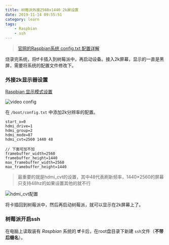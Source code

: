 ```yaml
---
title: 树莓派外接2560x1440 2k屏设置
date: 2019-11-14 09:55:51
category: learn
tags:
    - Raspbian
    - ssh
---
```


> [官网的Raspbian系统 config.txt 配置详解]( https://www.raspberrypi.org/documentation/configuration/config-txt/ )

烧录完系统，将tf卡插入到树莓派中，再启动设备。接入2k屏幕，显示的一直是黑屏，需要将系统的配置文件修改下。



### 外接2k显示器设置

<!-- more -->

[Raspbian 显示模式设置]( https://www.raspberrypi.org/documentation/configuration/config-txt/video.md )

![video config](2.png)

在 `/boot/config.txt` 中添加2k分辨率的配置。

```text
start_x=0
hdmi_drive=1
hdmi_group=2
hdmi_mode=87
hdmi_cvt=2560 1440 48

// 下面可加不加
framebuffer_width=2560
framebuffer_height=1440
max_framebuffer_width=2560
max_framebuffer_height=1440
```

>  最重要的就是hdmi_cvt的设置，其中48代表刷新频率，1440×2560的屏幕只支持48hz的如果设置其他的就不行 

![hdmi_cvt配置](1.png)



将卡插回到树莓派中，然后再启动树莓派，就可以显示在2k屏幕上了。



### 树莓派开启ssh

在电脑上读取装有 *Raspbian* 系统的 **tf**卡后，在root盘目录下新建 `ssh`文件（**不带后缀名**）。



